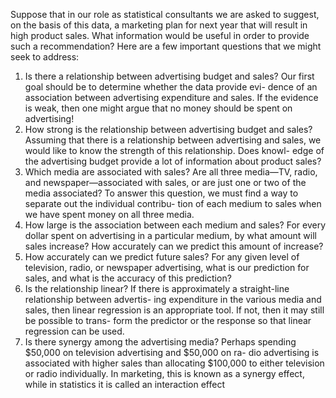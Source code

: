 Suppose that in our role as statistical consultants we are asked to suggest,
on the basis of this data, a marketing plan for next year that will result in
high product sales. What information would be useful in order to provide
such a recommendation? Here are a few important questions that we might
seek to address:
1. Is there a relationship between advertising budget and sales?
Our first goal should be to determine whether the data provide evi-
dence of an association between advertising expenditure and sales. If
the evidence is weak, then one might argue that no money should be
spent on advertising!
2. How strong is the relationship between advertising budget and sales?
Assuming that there is a relationship between advertising and sales,
we would like to know the strength of this relationship. Does knowl-
edge of the advertising budget provide a lot of information about
product sales?
3. Which media are associated with sales?
Are all three media—TV, radio, and newspaper—associated with
sales, or are just one or two of the media associated? To answer this
question, we must find a way to separate out the individual contribu-
tion of each medium to sales when we have spent money on all three
media.
4. How large is the association between each medium and sales?
For every dollar spent on advertising in a particular medium, by
what amount will sales increase? How accurately can we predict this
amount of increase?
5. How accurately can we predict future sales?
For any given level of television, radio, or newspaper advertising, what
is our prediction for sales, and what is the accuracy of this prediction?
6. Is the relationship linear?
If there is approximately a straight-line relationship between advertis-
ing expenditure in the various media and sales, then linear regression
is an appropriate tool. If not, then it may still be possible to trans-
form the predictor or the response so that linear regression can be
used.
7. Is there synergy among the advertising media?
Perhaps spending $50,000 on television advertising and $50,000 on ra-
dio advertising is associated with higher sales than allocating $100,000
to either television or radio individually. In marketing, this is known
as a synergy effect, while in statistics it is called an interaction effect